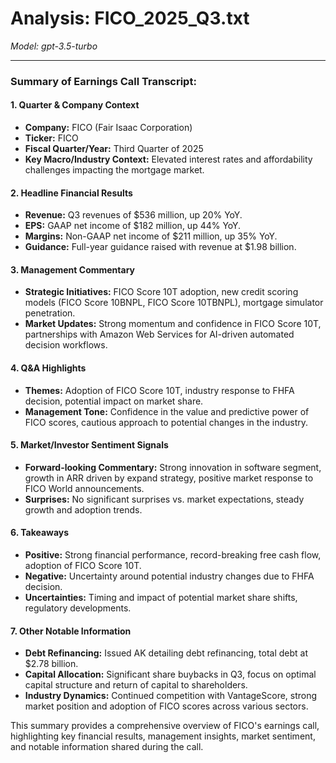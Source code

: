 # Analysis: FICO_2025_Q3.txt

*Model: gpt-3.5-turbo*

---

### Summary of Earnings Call Transcript:

#### 1. Quarter & Company Context
- **Company:** FICO (Fair Isaac Corporation)
- **Ticker:** FICO
- **Fiscal Quarter/Year:** Third Quarter of 2025
- **Key Macro/Industry Context:** Elevated interest rates and affordability challenges impacting the mortgage market.

#### 2. Headline Financial Results
- **Revenue:** Q3 revenues of $536 million, up 20% YoY.
- **EPS:** GAAP net income of $182 million, up 44% YoY.
- **Margins:** Non-GAAP net income of $211 million, up 35% YoY.
- **Guidance:** Full-year guidance raised with revenue at $1.98 billion.

#### 3. Management Commentary
- **Strategic Initiatives:** FICO Score 10T adoption, new credit scoring models (FICO Score 10BNPL, FICO Score 10TBNPL), mortgage simulator penetration.
- **Market Updates:** Strong momentum and confidence in FICO Score 10T, partnerships with Amazon Web Services for AI-driven automated decision workflows.

#### 4. Q&A Highlights
- **Themes:** Adoption of FICO Score 10T, industry response to FHFA decision, potential impact on market share.
- **Management Tone:** Confidence in the value and predictive power of FICO scores, cautious approach to potential changes in the industry.

#### 5. Market/Investor Sentiment Signals
- **Forward-looking Commentary:** Strong innovation in software segment, growth in ARR driven by expand strategy, positive market response to FICO World announcements.
- **Surprises:** No significant surprises vs. market expectations, steady growth and adoption trends.

#### 6. Takeaways
- **Positive:** Strong financial performance, record-breaking free cash flow, adoption of FICO Score 10T.
- **Negative:** Uncertainty around potential industry changes due to FHFA decision.
- **Uncertainties:** Timing and impact of potential market share shifts, regulatory developments.

#### 7. Other Notable Information
- **Debt Refinancing:** Issued AK detailing debt refinancing, total debt at $2.78 billion.
- **Capital Allocation:** Significant share buybacks in Q3, focus on optimal capital structure and return of capital to shareholders.
- **Industry Dynamics:** Continued competition with VantageScore, strong market position and adoption of FICO scores across various sectors.

This summary provides a comprehensive overview of FICO's earnings call, highlighting key financial results, management insights, market sentiment, and notable information shared during the call.